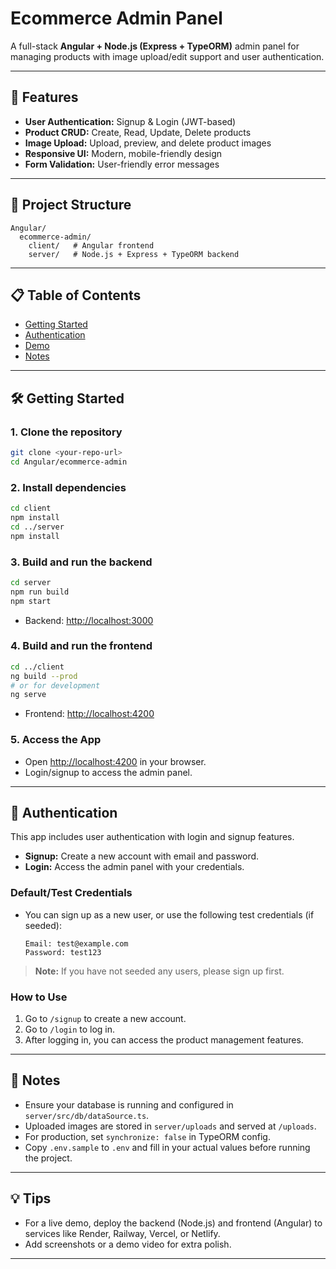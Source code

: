 # Ecommerce Admin Panel

A full-stack **Angular + Node.js (Express + TypeORM)** admin panel for managing products with image upload/edit support and user authentication.

---

## 🚀 Features
- **User Authentication:** Signup & Login (JWT-based)
- **Product CRUD:** Create, Read, Update, Delete products
- **Image Upload:** Upload, preview, and delete product images
- **Responsive UI:** Modern, mobile-friendly design
- **Form Validation:** User-friendly error messages

---

## 📁 Project Structure
```
Angular/
  ecommerce-admin/
    client/   # Angular frontend
    server/   # Node.js + Express + TypeORM backend
```

---

## 📋 Table of Contents
- [Getting Started](#getting-started)
- [Authentication](#authentication)
- [Demo](#demo)
- [Notes](#notes)

---

## 🛠️ Getting Started

### 1. Clone the repository
```sh
git clone <your-repo-url>
cd Angular/ecommerce-admin
```

### 2. Install dependencies
```sh
cd client
npm install
cd ../server
npm install
```

### 3. Build and run the backend
```sh
cd server
npm run build
npm start
```
- Backend: [http://localhost:3000](http://localhost:3000)

### 4. Build and run the frontend
```sh
cd ../client
ng build --prod
# or for development
ng serve
```
- Frontend: [http://localhost:4200](http://localhost:4200)

### 5. Access the App
- Open [http://localhost:4200](http://localhost:4200) in your browser.
- Login/signup to access the admin panel.

---

## 🔐 Authentication

This app includes user authentication with login and signup features.

- **Signup:** Create a new account with email and password.
- **Login:** Access the admin panel with your credentials.

### Default/Test Credentials
- You can sign up as a new user, or use the following test credentials (if seeded):
  ```
  Email: test@example.com
  Password: test123
  ```
> **Note:** If you have not seeded any users, please sign up first.

### How to Use
1. Go to `/signup` to create a new account.
2. Go to `/login` to log in.
3. After logging in, you can access the product management features.

---

## 📝 Notes
- Ensure your database is running and configured in `server/src/db/dataSource.ts`.
- Uploaded images are stored in `server/uploads` and served at `/uploads`.
- For production, set `synchronize: false` in TypeORM config.
- Copy `.env.sample` to `.env` and fill in your actual values before running the project.

---

## 💡 Tips
- For a live demo, deploy the backend (Node.js) and frontend (Angular) to services like Render, Railway, Vercel, or Netlify.
- Add screenshots or a demo video for extra polish.

---